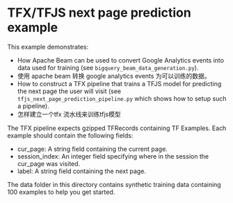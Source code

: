 # TFX/TFJS next page prediction example

This example demonstrates:

  * How Apache Beam can be used to convert Google
    Analytics events into data used for training (see
    `bigquery_beam_data_generation.py`).
  * 使用 apache beam 转换 google analytics events 为可以训练的数据。
  * How to construct a TFX pipeline that trains a TFJS
    model for predicting the next page the user will
    visit (see `tfjs_next_page_prediction_pipeline.py`
    which shows how to setup such a pipeline).
  * 怎样建立一个tfx 流水线来训练tfjs模型

<!--TODO(b/187088244): Update field names to be more descriptive. -->

The TFX pipeline expects gzipped TFRecords containing TF Examples. Each example
should contain the following fields:

  * cur_page: A string field containing the current page.
  * session_index: An integer field specifying where in the session the cur_page
    was visited.
  * label: A string field containing the next page.

The data folder in this directory contains synthetic training data containing
100 examples to help you get started.
